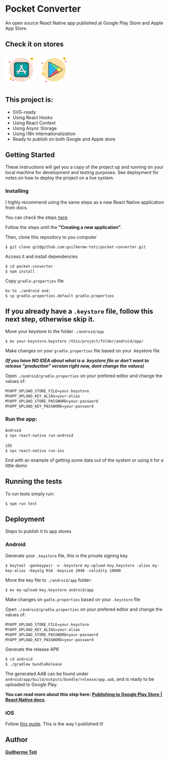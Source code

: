 # Pocket Converter

An open source React Native app published at Google Play Store and Apple App Store.

## Check it on stores

[![alt text](./app-store.png "Download on App Store")](https://apps.apple.com/app/pocket-converter/id1504100849?ls=1) [![alt text](./play-store.png "Download on Play Store")](#waiting-approval)

## This project is:
- SVG-ready
- Using React Hooks
- Using React Context
- Using Async Storage
- Using i18n Internationalization
- Ready to publish on both Google and Apple store

## Getting Started

These instructions will get you a copy of the project up and running on your local machine for development and testing purposes. See deployment for notes on how to deploy the project on a live system.

### Installing

I highly recommend using the same steps as a new React Native application from docs.

You can check the steps [here](https://reactnative.dev/docs/getting-started).

Follow the steps until the **"Creating a new application"**.

Then, clone this repository to you computer

```
$ git clone git@github.com:guilherme-toti/pocket-converter.git
```

Access it and install dependencies

```
$ cd pocket-converter
$ npm install
```

Copy `gradle.properties` file

```
Go to ./android and:
$ cp gradle.properties.default gradle.properties
```

## If you already have a `.keystore` file, follow this next step, otherwise skip it.

Move your keystore to the folder `./android/app`

```
$ mv your-keystore.keystore /this/project/folder/android/app/
```

Make changes on your `gradle.properties` file based on your .keystore file

**_(If you have NO IDEA about what is a .keystore file or don't want to release "production" version right now, dont change the values)_**

Open `./android/gradle.properties` on your prefered editor and change the values of:

```
MYAPP_UPLOAD_STORE_FILE=your.keystore
MYAPP_UPLOAD_KEY_ALIAS=your-alias
MYAPP_UPLOAD_STORE_PASSWORD=your-password
MYAPP_UPLOAD_KEY_PASSWORD=your-password
```

### Run the app:

```
Android
$ npx react-native run-android

iOS
$ npx react-native run-ios
```


End with an example of getting some data out of the system or using it for a little demo

## Running the tests

To run tests simply run:

```
$ npm run test
```

## Deployment

Steps to publish it to app stores

### Android

Generate your `.keystore` file, this is the private signing key.

```
$ keytool -genkeypair -v -keystore my-upload-key.keystore -alias my-key-alias -keyalg RSA -keysize 2048 -validity 10000
```

Move the key file to `./android/app` folder:

```
$ mv my-upload-key.keystore android/app
```

Make changes on `gadle.properties` based on your `.keystore` file

Open `./android/gradle.properties` on your prefered editor and change the values of:

```
MYAPP_UPLOAD_STORE_FILE=your.keystore
MYAPP_UPLOAD_KEY_ALIAS=your-alias
MYAPP_UPLOAD_STORE_PASSWORD=your-password
MYAPP_UPLOAD_KEY_PASSWORD=your-password
```

Generate the release APK

```
$ cd android
$ ./gradlew bundleRelease
```

The generated AAB can be found under `android/app/build/outputs/bundle/release/app.aab`, and is ready to be uploaded to Google Play.

**You can read more about this step here: [Publishing to Google Play Store | React Native docs](https://reactnative.dev/docs/signed-apk-android.html).**

### iOS

Follow [this guide](https://readybytes.in/blog/how-to-deploy-a-react-native-ios-app-on-the-app-store).
This is the way I published it!

## Author

**[Guilherme Toti](http://www.guilhermetoti.com)**
